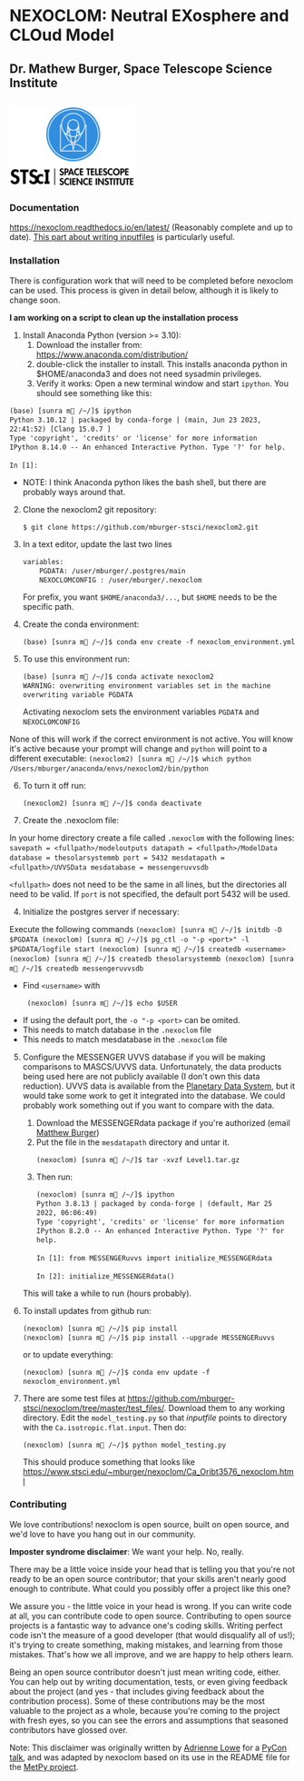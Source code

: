 # NEXOCLOM: Neutral EXosphere and CLOud Model
## Dr. Mathew Burger, Space Telescope Science Institute
![STScI](Stsci_logo.png)
------------------

### Documentation

https://nexoclom.readthedocs.io/en/latest/ (Reasonably complete and up to date).
[This part about writing inputfiles](https://nexoclom.readthedocs.io/en/latest/nexoclom/inputfiles.html) is particularly useful.

### Installation 

There is configuration work that will need to be completed before nexoclom 
can be used. This process is given in detail below, although it is likely to 
change soon.

**I am working on a script to clean up the installation process**

1. Install Anaconda Python (version >= 3.10):
   1. Download the installer from:
           https://www.anaconda.com/distribution/
   2. double-click the installer to install. This installs anaconda python in
           $HOME/anaconda3 and does not need sysadmin privileges.
   3. Verify it works: Open a new terminal window and start `ipython`. You should
see something like this:
```
(base) [sunra m🍔 /~/]$ ipython
Python 3.10.12 | packaged by conda-forge | (main, Jun 23 2023, 22:41:52) [Clang 15.0.7 ]
Type 'copyright', 'credits' or 'license' for more information
IPython 8.14.0 -- An enhanced Interactive Python. Type '?' for help.

In [1]: 
```
* NOTE: I think Anaconda python likes the bash shell, but there
are probably ways around that. 

 2. Clone the nexoclom2 git repository:
     ```
     $ git clone https://github.com/mburger-stsci/nexoclom2.git
     ``` 
     
3. In a text editor, update the last two lines
    ```
    variables:
        PGDATA: /user/mburger/.postgres/main
        NEXOCLOMCONFIG : /user/mburger/.nexoclom
    ```
   
    For prefix, you want `$HOME/anaconda3/...`, but `$HOME` needs to be the
    specific path.

3. Create the conda environment:
    ```
    (base) [sunra m🍔 /~/]$ conda env create -f nexoclom_environment.yml
    ```
 4. To use this environment run:
    ```
    (base) [sunra m🍔 /~/]$ conda activate nexoclom2
    WARNING: overwriting environment variables set in the machine
    overwriting variable PGDATA
    ```
    Activating nexoclom sets the environment variables `PGDATA` and 
    `NEXOCLOMCONFIG`
      
None of this will work if the correct environment is not active. You will 
know it's active because your prompt will change and `python` will point to a 
different executable:
    ```
    (nexoclom2) [sunra m🍔 /~/]$ which python
    /Users/mburger/anaconda/envs/nexoclom2/bin/python
    ```

6. To turn it off run:
    ```
    (nexoclom2) [sunra m🍔 /~/]$ conda deactivate
    ```

7. Create the .nexoclom file: 

In your home directory create a file called `.nexoclom` with the following lines:
    ```
    savepath = <fullpath>/modeloutputs
    datapath = <fullpath>/ModelData
    database = thesolarsystemmb
    port = 5432
    mesdatapath = <fullpath>/UVVSData
    mesdatabase = messengeruvvsdb
    ```

`<fullpath>` does not need to be the same in all lines, but the directories all
need to be valid. If `port` is not specified, the default port 5432 will be used.

4. Initialize the postgres server if necessary:

Execute the following commands
    ```
    (nexoclom) [sunra m🍔 /~/]$ initdb -D $PGDATA
    (nexoclom) [sunra m🍔 /~/]$ pg_ctl -o "-p <port>" -l $PGDATA/logfile start
    (nexoclom) [sunra m🍔 /~/]$ createdb <username>
    (nexoclom) [sunra m🍔 /~/]$ createdb thesolarsystemmb
    (nexoclom) [sunra m🍔 /~/]$ createdb messengeruvvsdb
    ```
  * Find `<username>` with 
    ```
     (nexoclom) [sunra m🍔 /~/]$ echo $USER
     ```
  * If using the default port, the `-o "-p <port>` can be omited.
  * This needs to match database in the `.nexoclom` file
  * This needs to match mesdatabase in the `.nexoclom` file

5. Configure the MESSENGER UVVS database if you will be making comparisons to 
MASCS/UVVS data. Unfortunately, the data products being used here are not 
publicly available (I don't own this data reduction). UVVS data is available 
from the [Planetary Data System](https://atmos.nmsu.edu/data_and_services/atmospheres_data/MESSENGER/messenger.html), but it would
take some work to get it integrated into the database. We could probably work
something out if you want to compare with the data.

    1. Download the MESSENGERdata package if you're authorized (email 
    [Matthew Burger](mailto:mburger@stsci.edu))
    2. Put the file in the `mesdatapath` directory and untar it.
        ```
        (nexoclom) [sunra m🍔 /~/]$ tar -xvzf Level1.tar.gz
       ```
    3. Then run:
        ```
        (nexoclom) [sunra m🍔 /~/]$ ipython
        Python 3.8.13 | packaged by conda-forge | (default, Mar 25 2022, 06:06:49)
        Type 'copyright', 'credits' or 'license' for more information
        IPython 8.2.0 -- An enhanced Interactive Python. Type '?' for help.

        In [1]: from MESSENGERuvvs import initialize_MESSENGERdata

        In [2]: initialize_MESSENGERdata()
        ```

    This will take a while to run (hours probably).

6. To install updates from github run:
    ```
    (nexoclom) [sunra m🍔 /~/]$ pip install 
    (nexoclom) [sunra m🍔 /~/]$ pip install --upgrade MESSENGERuvvs
    ```
   or to update everything:
   ```
   (nexoclom) [sunra m🍔 /~/]$ conda env update -f nexoclom_environment.yml
   ```

7. There are some test files at https://github.com/mburger-stsci/nexoclom/tree/master/test_files/. Download them to any 
  working directory. Edit the `model_testing.py` so that *inputfile* points to 
  directory with the `Ca.isotropic.flat.input`. Then do:
   ```
   (nexoclom) [sunra m🍔 /~/]$ python model_testing.py
   ```
   This should produce something that looks like https://www.stsci.edu/~mburger/nexoclom/Ca_Oribt3576_nexoclom.html

### Contributing

We love contributions! nexoclom is open source,
built on open source, and we'd love to have you hang out in our community.

**Imposter syndrome disclaimer**: We want your help. No, really.

There may be a little voice inside your head that is telling you that you're not
ready to be an open source contributor; that your skills aren't nearly good
enough to contribute. What could you possibly offer a project like this one?

We assure you - the little voice in your head is wrong. If you can write code at
all, you can contribute code to open source. Contributing to open source
projects is a fantastic way to advance one's coding skills. Writing perfect code
isn't the measure of a good developer (that would disqualify all of us!); it's
trying to create something, making mistakes, and learning from those
mistakes. That's how we all improve, and we are happy to help others learn.

Being an open source contributor doesn't just mean writing code, either. You can
help out by writing documentation, tests, or even giving feedback about the
project (and yes - that includes giving feedback about the contribution
process). Some of these contributions may be the most valuable to the project as
a whole, because you're coming to the project with fresh eyes, so you can see
the errors and assumptions that seasoned contributors have glossed over.

Note: This disclaimer was originally written by
[Adrienne Lowe](https://github.com/adriennefriend) for a
[PyCon talk](https://www.youtube.com/watch?v=6Uj746j9Heo), and was adapted by
nexoclom based on its use in the README file for the
[MetPy project](https://github.com/Unidata/MetPy>).

